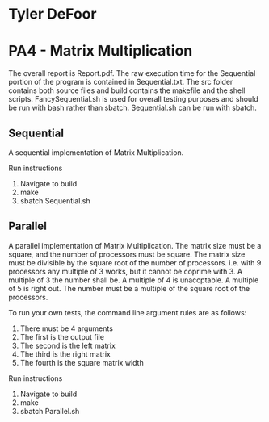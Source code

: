 # Tyler DeFoor
# PA4 - Matrix Multiplication

The overall report is Report.pdf. The raw execution time for the Sequential portion of the program is contained in Sequential.txt. The src folder contains both source files and build contains the makefile and the shell scripts. FancySequential.sh is used for overall testing purposes and should be run with bash rather than sbatch. Sequential.sh can be run with sbatch.

## Sequential
A sequential implementation of Matrix Multiplication. 

Run instructions
1. Navigate to build
2. make
3. sbatch Sequential.sh

## Parallel
A parallel implementation of Matrix Multiplication. The matrix size must be a square, and the number of processors must be square. The matrix size must be divisible by the square root of the number of processors. i.e. with 9 processors any multiple of 3 works, but it cannot be coprime with 3. A multiple of 3 the number shall be. A multiple of 4 is unaccptable. A multiple of 5 is right out. The number must be a multiple of the square root of the processors.

To run your own tests, the command line argument rules are as follows:
1. There must be 4 arguments
2. The first is the output file
3. The second is the left matrix
4. The third is the right matrix
5. The fourth is the square matrix width

Run instructions
1. Navigate to build
2. make
3. sbatch Parallel.sh
